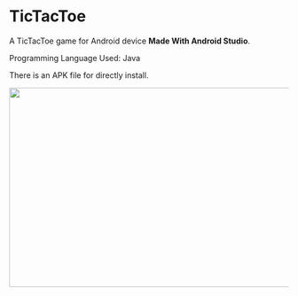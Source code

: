 # TicTacToe
A TicTacToe game for Android device **Made With Android Studio**.

Programming Language Used: Java

There is an APK file for directly install.

<img src="https://user-images.githubusercontent.com/49117926/118349682-a2687f80-b584-11eb-9a3b-15ba2191e03c.jpg" width="540" height="360">
